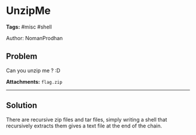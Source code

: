 # UnzipMe

**Tags:** #misc #shell

Author: NomanProdhan

## Problem

Can you unzip me ? :D

**Attachments:** `flag.zip`

---

## Solution

There are recursive zip files and tar files, simply writing a shell that recursively extracts them gives a text file at the end of the chain.